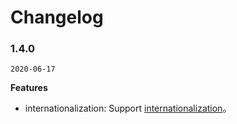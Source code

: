 # Changelog

### 1.4.0

`2020-06-17`

**Features**

- internationalization: Support [internationalization](./Internationalization.md)。
